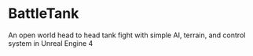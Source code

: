 # BattleTank
An open world head to head tank fight with simple AI, terrain, and control system in Unreal Engine 4
